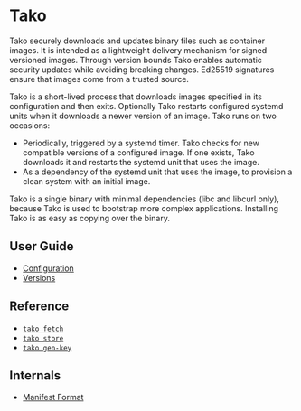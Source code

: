 # Tako

Tako securely downloads and updates binary files such as container images. It
is intended as a lightweight delivery mechanism for signed versioned images.
Through version bounds Tako enables automatic security updates while avoiding
breaking changes. Ed25519 signatures ensure that images come from a trusted
source.

Tako is a short-lived process that downloads images specified in its
configuration and then exits. Optionally Tako restarts configured systemd units
when it downloads a newer version of an image. Tako runs on two occasions:

 * Periodically, triggered by a systemd timer. Tako checks for new compatible
   versions of a configured image. If one exists, Tako downloads it and restarts
   the systemd unit that uses the image.
 * As a dependency of the systemd unit that uses the image, to provision a clean
   system with an initial image.

Tako is a single binary with minimal dependencies (libc and libcurl only),
because Tako is used to bootstrap more complex applications. Installing Tako is
as easy as copying over the binary.

## User Guide

 * [Configuration](configuration.md)
 * [Versions](versions.md)

## Reference

 * [`tako fetch`](tako-fetch.md)
 * [`tako store`](tako-store.md)
 * [`tako gen-key`](tako-gen-key.md)

## Internals

 * [Manifest Format](manifest-format.md)

